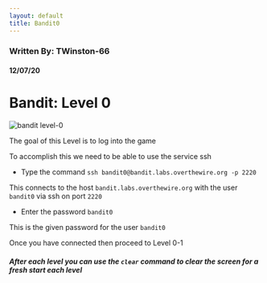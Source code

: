 ```yaml
---
layout: default
title: Bandit0
---
```


### Written By: TWinston-66 
#### 12/07/20
# Bandit: Level 0

![bandit level-0](https://i.imgur.com/pNbJPT4.png)

The goal of this Level is to log into the game

To accomplish this we need to be able to use the service ssh

- Type the command `ssh bandit0@bandit.labs.overthewire.org -p 2220`

This connects to the host `bandit.labs.overthewire.org` with the user `bandit0` via ssh on port `2220` 

- Enter the password `bandit0`

This is the given password for the user `bandit0` 

Once you have connected then proceed to Level 0-1

##### After each level you can use the `clear` command to clear the screen for a fresh start each level
